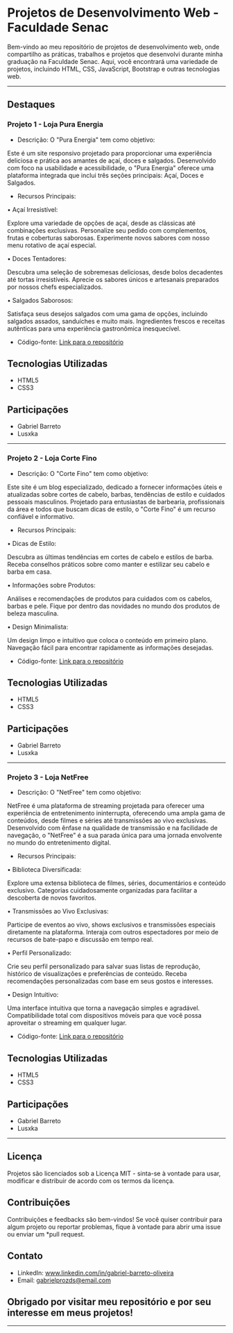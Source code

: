 # Projetos de Desenvolvimento Web - Faculdade Senac


Bem-vindo ao meu repositório de projetos de desenvolvimento web, onde compartilho as práticas, trabalhos e projetos que desenvolvi durante minha graduação na Faculdade Senac.
Aqui, você encontrará uma variedade de projetos, incluindo HTML, CSS, JavaScript, Bootstrap e outras tecnologias web.

--------------------------------------------------------------------------------------------------------------------------------------------------------------------------------------

## Destaques


### Projeto 1 - Loja Pura Energia

- Descrição: O "Pura Energia" tem como objetivo:

Este é um site responsivo projetado para proporcionar uma experiência deliciosa e prática aos amantes de açaí, doces e salgados.
Desenvolvido com foco na usabilidade e acessibilidade, o "Pura Energia" oferece uma plataforma integrada que inclui três seções principais: Açaí, Doces e Salgados.

- Recursos Principais:

• Açaí Irresistível:

Explore uma variedade de opções de açaí, desde as clássicas até combinações exclusivas.
Personalize seu pedido com complementos, frutas e coberturas saborosas.
Experimente novos sabores com nosso menu rotativo de açaí especial.

• Doces Tentadores:

Descubra uma seleção de sobremesas deliciosas, desde bolos decadentes até tortas irresistíveis.
Aprecie os sabores únicos e artesanais preparados por nossos chefs especializados.

• Salgados Saborosos:

Satisfaça seus desejos salgados com uma gama de opções, incluindo salgados assados, sanduíches e muito mais.
Ingredientes frescos e receitas autênticas para uma experiência gastronômica inesquecível.
  
- Código-fonte: [Link para o repositório](https://github.com/Barreto0620/Senac/tree/725886f1a5ece41b4ff78436126c264c1d645777/Projeto-P.I)

## Tecnologias Utilizadas

- HTML5
- CSS3

## Participações

- Gabriel Barreto
- Lusxka

--------------------------------------------------------------------------------------------------------------------------------------------------------------------------------------

### Projeto 2 - Loja Corte Fino

- Descrição: O "Corte Fino" tem como objetivo:

Este site é um blog especializado, dedicado a fornecer informações úteis e atualizadas sobre cortes de cabelo, barbas, tendências de estilo e cuidados pessoais masculinos.
Projetado para entusiastas de barbearia, profissionais da área e todos que buscam dicas de estilo, o "Corte Fino" é um recurso confiável e informativo.

- Recursos Principais:

• Dicas de Estilo:

Descubra as últimas tendências em cortes de cabelo e estilos de barba.
Receba conselhos práticos sobre como manter e estilizar seu cabelo e barba em casa.

• Informações sobre Produtos:

Análises e recomendações de produtos para cuidados com os cabelos, barbas e pele.
Fique por dentro das novidades no mundo dos produtos de beleza masculina.

• Design Minimalista:

Um design limpo e intuitivo que coloca o conteúdo em primeiro plano.
Navegação fácil para encontrar rapidamente as informações desejadas.

- Código-fonte: [Link para o repositório](https://github.com/Barreto0620/Senac/tree/1d5722ca7ecf265687e81f1d51bf2bcdd9bf895a/Projeto_Web)

## Tecnologias Utilizadas

- HTML5
- CSS3

## Participações

- Gabriel Barreto
- Lusxka

--------------------------------------------------------------------------------------------------------------------------------------------------------------------------------------

### Projeto 3 - Loja NetFree

- Descrição: O "NetFree" tem como objetivo:
 
NetFree é uma plataforma de streaming projetada para oferecer uma experiência de entretenimento ininterrupta, oferecendo uma ampla gama de conteúdos, desde filmes e séries até transmissões ao vivo exclusivas.
Desenvolvido com ênfase na qualidade de transmissão e na facilidade de navegação, o "NetFree" é a sua parada única para uma jornada envolvente no mundo do entretenimento digital.

- Recursos Principais:

• Biblioteca Diversificada:

Explore uma extensa biblioteca de filmes, séries, documentários e conteúdo exclusivo.
Categorias cuidadosamente organizadas para facilitar a descoberta de novos favoritos.

• Transmissões ao Vivo Exclusivas:

Participe de eventos ao vivo, shows exclusivos e transmissões especiais diretamente na plataforma.
Interaja com outros espectadores por meio de recursos de bate-papo e discussão em tempo real.

• Perfil Personalizado:

Crie seu perfil personalizado para salvar suas listas de reprodução, histórico de visualizações e preferências de conteúdo.
Receba recomendações personalizadas com base em seus gostos e interesses.

• Design Intuitivo:

Uma interface intuitiva que torna a navegação simples e agradável.
Compatibilidade total com dispositivos móveis para que você possa aproveitar o streaming em qualquer lugar.

- Código-fonte: [Link para o repositório](https://github.com/Barreto0620/Senac/tree/9f527a885a75fd34f6c1b7729fb0f2aad0c78b21/NetFree)

## Tecnologias Utilizadas

- HTML5
- CSS3

## Participações

- Gabriel Barreto
- Lusxka

--------------------------------------------------------------------------------------------------------------------------------------------------------------------------------------

## Licença

Projetos são licenciados sob a Licença MIT - sinta-se à vontade para usar, modificar e distribuir de acordo com os termos da licença.

## Contribuições
Contribuições e feedbacks são bem-vindos! Se você quiser contribuir para algum projeto ou reportar problemas, fique à vontade para abrir uma issue ou enviar um *pull request.

## Contato
- LinkedIn: www.linkedin.com/in/gabriel-barreto-oliveira
- Email: gabrielprozds@email.com


## Obrigado por visitar meu repositório e por seu interesse em meus projetos!

----------------------------------------------------------------------------------------------------------------------------------------------------------------------------------------
